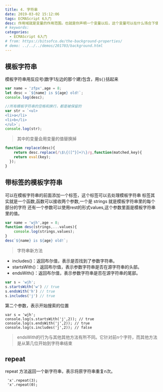 ```yaml
---
title: 4. 字符串
date: 2019-03-02 15:12:06
tags: ECMAScript 6入门
desc: 作用域就是变量的作用范围。也就是你声明一个变量以后，这个变量可以在什么场合下使用。以前的JavaScript只有全局作用域，和函数作用域。
# keywords: 
categories:
  - ECMAScript 6入门
# from: https://bitsofco.de/the-background-properties/
# demo: ../../../demos/201703/background.html
---
```


## 模板字符串

模板字符串用反应号(数字1左边的那个建)包含，用`${}`括起来

```javascript
var name = 'zfpx',age = 8;
let desc = `${name} is ${age} old!`;
console.log(desc);

//所有模板字符串的空格和换行，都是被保留的
var str = `<ul>
<li>a</li>
<li>b</li>
</ul>`;
console.log(str);
```

> 其中的变量会用变量的值替换掉


```javascript
function replace(desc){
	return desc.replace(/\$\{([^}]+)\}/g,function(matched,key){
    return eval(key);
  });
}
```

## 带标签的模板字符串
可以在模板字符串的前面添加一个标签，这个标签可以去处理模板字符串 标签其实就是一个函数,函数可以接收两个参数,一个是 strings 就是模板字符串里的每个部分的字符 还有一个参数可以使用rest的形式values,这个参数里面是模板字符串里的值。

```javascript
var name = 'wjh',age = 8;
function desc(strings,...values){
    console.log(strings,values);
}
desc`${name} is ${age} old!`;
```

> 字符串新方法


- includes()：返回布尔值，表示是否找到了参数字符串。
- startsWith()：返回布尔值，表示参数字符串是否在源字符串的头部。
- endsWith()：返回布尔值，表示参数字符串是否在源字符串的尾部。

```javascript
var s = 'wjh';
s.startsWith('w') // true
s.endsWith('h') // true
s.includes('j') // true
```

第二个参数，表示开始搜索的位置

```
var s = 'wjh';
console.log(s.startsWith('j',2)); // true
console.log(s.endsWith('j',2)); // true
console.log(s.includes('j',2)); // false
```

> endsWith的行为与其他其他方法有所不同。它针对前n个字符，而其他方法是从第几位开始到字符串结束


## repeat

repeat 方法返回一个新字符串，表示将原字符串重复n次。

```
 'x'.repeat(3);
 'x'.repeat(0);
```

